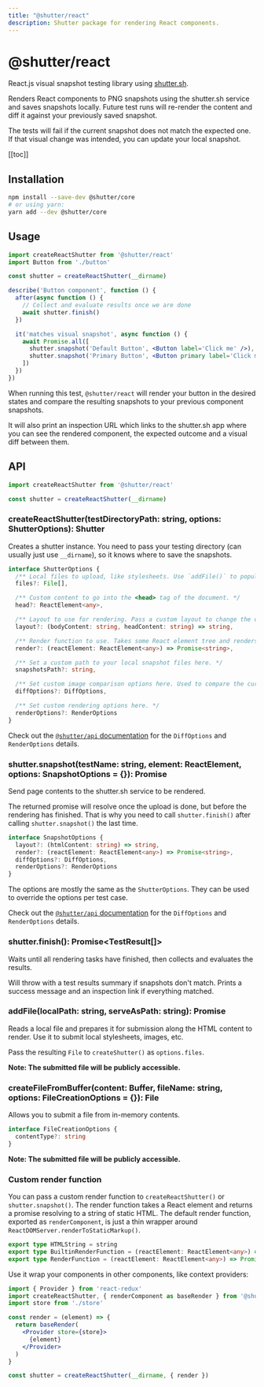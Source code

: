 ```yaml
---
title: "@shutter/react"
description: Shutter package for rendering React components.
---
```


# @shutter/react

React.js visual snapshot testing library using [shutter.sh](https://shutter.sh).

Renders React components to PNG snapshots using the shutter.sh service and saves snapshots locally. Future test runs will re-render the content and diff it against your previously saved snapshot.

The tests will fail if the current snapshot does not match the expected one. If that visual change was intended, you can update your local snapshot.

[[toc]]


## Installation

```bash
npm install --save-dev @shutter/core
# or using yarn:
yarn add --dev @shutter/core
```

## Usage

```jsx
import createReactShutter from '@shutter/react'
import Button from './button'

const shutter = createReactShutter(__dirname)

describe('Button component', function () {
  after(async function () {
    // Collect and evaluate results once we are done
    await shutter.finish()
  })

  it('matches visual snapshot', async function () {
    await Promise.all([
      shutter.snapshot('Default Button', <Button label='Click me' />),
      shutter.snapshot('Primary Button', <Button primary label='Click me' />)
    ])
  })
})
```

When running this test, `@shutter/react` will render your button in the desired states and compare the resulting snapshots to your previous component snapshots.

It will also print an inspection URL which links to the shutter.sh app where you can see the rendered component, the expected outcome and a visual diff between them.

## API

```typescript
import createReactShutter from '@shutter/react'

const shutter = createReactShutter(__dirname)
```

### createReactShutter(testDirectoryPath: string, options: ShutterOptions): Shutter

Creates a shutter instance. You need to pass your testing directory (can usually just use `__dirname`), so it knows where to save the snapshots.

```typescript
interface ShutterOptions {
  /** Local files to upload, like stylesheets. Use `addFile()` to populate this array. */
  files?: File[],

  /** Custom content to go into the <head> tag of the document. */
  head?: ReactElement<any>,

  /** Layout to use for rendering. Pass a custom layout to change the overall page structure. */
  layout?: (bodyContent: string, headContent: string) => string,

  /** Render function to use. Takes some React element tree and renders it to static HTML. */
  render?: (reactElement: ReactElement<any>) => Promise<string>,

  /** Set a custom path to your local snapshot files here. */
  snapshotsPath?: string,

  /** Set custom image comparison options here. Used to compare the current snapshot to the expectation. */
  diffOptions?: DiffOptions,

  /** Set custom rendering options here. */
  renderOptions?: RenderOptions
}
```

Check out the [`@shutter/api` documentation](../api/README.md) for the `DiffOptions` and `RenderOptions` details.

### shutter.snapshot(testName: string, element: ReactElement<any>, options: SnapshotOptions = {}): Promise<void>

Send page contents to the shutter.sh service to be rendered.

The returned promise will resolve once the upload is done, but before the rendering has finished. That is why you need to call `shutter.finish()` after calling `shutter.snapshot()` the last time.

```typescript
interface SnapshotOptions {
  layout?: (htmlContent: string) => string,
  render?: (reactElement: ReactElement<any>) => Promise<string>,
  diffOptions?: DiffOptions,
  renderOptions?: RenderOptions
}
```

The options are mostly the same as the `ShutterOptions`. They can be used to override the options per test case.

Check out the [`@shutter/api` documentation](../api/README.md) for the `DiffOptions` and `RenderOptions` details.

### shutter.finish(): Promise<TestResult[]>

Waits until all rendering tasks have finished, then collects and evaluates the results.

Will throw with a test results summary if snapshots don't match. Prints a success message and an inspection link if everything matched.

### addFile(localPath: string, serveAsPath: string): Promise<File>

Reads a local file and prepares it for submission along the HTML content to render. Use it to submit local stylesheets, images, etc.

Pass the resulting `File` to `createShutter()` as `options.files`.

**Note: The submitted file will be publicly accessible.**

### createFileFromBuffer(content: Buffer, fileName: string, options: FileCreationOptions = {}): File

Allows you to submit a file from in-memory contents.

```typescript
interface FileCreationOptions {
  contentType?: string
}
```

**Note: The submitted file will be publicly accessible.**

### Custom render function

You can pass a custom render function to `createReactShutter()` or `shutter.snapshot()`. The render function takes a React element and returns a promise resolving to a string of static HTML. The default render function, exported as `renderComponent`, is just a thin wrapper around `ReactDOMServer.renderToStaticMarkup()`.

```typescript
export type HTMLString = string
export type BuiltinRenderFunction = (reactElement: ReactElement<any>) => Promise<HTMLString>
export type RenderFunction = (reactElement: ReactElement<any>) => Promise<HTMLString>
```

Use it wrap your components in other components, like context providers:

```jsx
import { Provider } from 'react-redux'
import createReactShutter, { renderComponent as baseRender } from '@shutter/react'
import store from './store'

const render = (element) => {
  return baseRender(
    <Provider store={store}>
      {element}
    </Provider>
  )
}

const shutter = createReactShutter(__dirname, { render })
```
